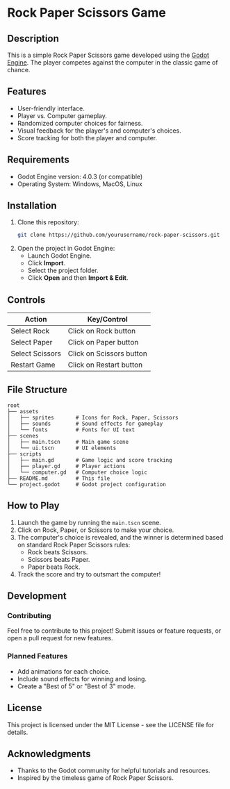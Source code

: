 # Rock Paper Scissors Game

## Description
This is a simple Rock Paper Scissors game developed using the [Godot Engine](https://godotengine.org/). The player competes against the computer in the classic game of chance.

## Features
- User-friendly interface.
- Player vs. Computer gameplay.
- Randomized computer choices for fairness.
- Visual feedback for the player's and computer's choices.
- Score tracking for both the player and computer.

## Requirements
- Godot Engine version: 4.0.3 (or compatible)
- Operating System: Windows, MacOS, Linux

## Installation
1. Clone this repository:
    ```bash
    git clone https://github.com/yourusername/rock-paper-scissors.git
    ```
2. Open the project in Godot Engine:
    - Launch Godot Engine.
    - Click **Import**.
    - Select the project folder.
    - Click **Open** and then **Import & Edit**.

## Controls
| Action               | Key/Control                |
|----------------------|----------------------------|
| Select Rock          | Click on Rock button       |
| Select Paper         | Click on Paper button      |
| Select Scissors      | Click on Scissors button   |
| Restart Game         | Click on Restart button    |

## File Structure
```plaintext
root
├── assets
│   ├── sprites       # Icons for Rock, Paper, Scissors
│   ├── sounds        # Sound effects for gameplay
│   └── fonts         # Fonts for UI text
├── scenes
│   ├── main.tscn     # Main game scene
│   └── ui.tscn       # UI elements
├── scripts
│   ├── main.gd       # Game logic and score tracking
│   ├── player.gd     # Player actions
│   └── computer.gd   # Computer choice logic
├── README.md         # This file
└── project.godot     # Godot project configuration
```

## How to Play
1. Launch the game by running the `main.tscn` scene.
2. Click on Rock, Paper, or Scissors to make your choice.
3. The computer's choice is revealed, and the winner is determined based on standard Rock Paper Scissors rules:
   - Rock beats Scissors.
   - Scissors beats Paper.
   - Paper beats Rock.
4. Track the score and try to outsmart the computer!

## Development
### Contributing
Feel free to contribute to this project! Submit issues or feature requests, or open a pull request for new features.

### Planned Features
- Add animations for each choice.
- Include sound effects for winning and losing.
- Create a "Best of 5" or "Best of 3" mode.

## License
This project is licensed under the MIT License - see the LICENSE file for details.

## Acknowledgments
- Thanks to the Godot community for helpful tutorials and resources.
- Inspired by the timeless game of Rock Paper Scissors.

